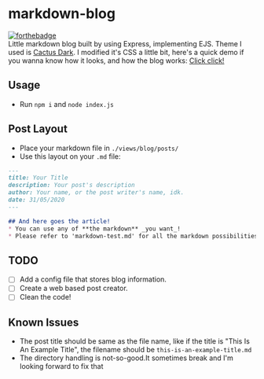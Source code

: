 # markdown-blog
[![forthebadge](https://forthebadge.com/images/badges/made-with-javascript.svg)](https://forthebadge.com)<br/>
Little markdown blog built by using Express, implementing EJS. Theme I used is [Cactus Dark](https://probberechts.github.io/hexo-theme-cactus/). I modified it's CSS a little bit, here's a quick demo if you wanna know how it looks, and how the blog works: [Click click!](https://alef.wtf/blog/)

## Usage
- Run `npm i` and `node index.js`

## Post Layout
- Place your markdown file in `./views/blog/posts/`
- Use this layout on your `.md` file:

```md
---
title: Your Title
description: Your post's description
author: Your name, or the post writer's name, idk.
date: 31/05/2020
---

## And here goes the article!
* You can use any of **the markdown** _you want_!
* Please refer to 'markdown-test.md' for all the markdown possibilities!
```

## TODO
- [ ] Add a config file that stores blog information.
- [ ] Create a web based post creator.
- [ ] Clean the code!

## Known Issues
* The post title should be same as the file name, like if the title is "This Is An Example Title", the filename should be `this-is-an-example-title.md`
* The directory handling is not-so-good.It sometimes break and I'm looking forward to fix that
